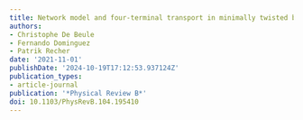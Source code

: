 ```yaml
---
title: Network model and four-terminal transport in minimally twisted bilayer graphene
authors:
- Christophe De Beule
- Fernando Dominguez
- Patrik Recher
date: '2021-11-01'
publishDate: '2024-10-19T17:12:53.937124Z'
publication_types:
- article-journal
publication: '*Physical Review B*'
doi: 10.1103/PhysRevB.104.195410
---
```


